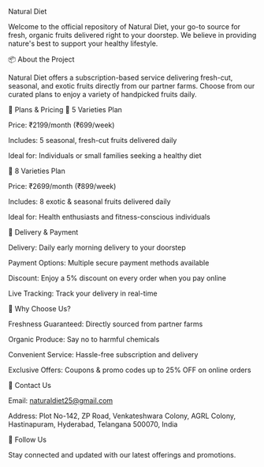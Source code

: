 Natural Diet

Welcome to the official repository of Natural Diet, your go-to source for fresh, organic fruits delivered right to your doorstep. We believe in providing nature's best to support your healthy lifestyle.

📦 About the Project

Natural Diet offers a subscription-based service delivering fresh-cut, seasonal, and exotic fruits directly from our partner farms. Choose from our curated plans to enjoy a variety of handpicked fruits daily.

🛒 Plans & Pricing
🍎 5 Varieties Plan

Price: ₹2199/month (₹699/week)

Includes: 5 seasonal, fresh-cut fruits delivered daily

Ideal for: Individuals or small families seeking a healthy diet

🍇 8 Varieties Plan

Price: ₹2699/month (₹899/week)

Includes: 8 exotic & seasonal fruits delivered daily

Ideal for: Health enthusiasts and fitness-conscious individuals

🚚 Delivery & Payment

Delivery: Daily early morning delivery to your doorstep

Payment Options: Multiple secure payment methods available

Discount: Enjoy a 5% discount on every order when you pay online

Live Tracking: Track your delivery in real-time

🌿 Why Choose Us?

Freshness Guaranteed: Directly sourced from partner farms

Organic Produce: Say no to harmful chemicals

Convenient Service: Hassle-free subscription and delivery

Exclusive Offers: Coupons & promo codes up to 25% OFF on online orders

📍 Contact Us

Email: naturaldiet25@gmail.com

Address: Plot No-142, ZP Road, Venkateshwara Colony, AGRL Colony, Hastinapuram, Hyderabad, Telangana 500070, India

📱 Follow Us

Stay connected and updated with our latest offerings and promotions.
